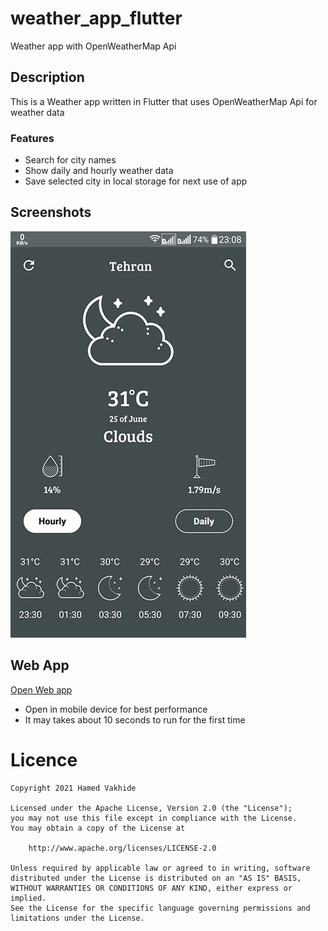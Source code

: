 # weather_app_flutter
 Weather app with OpenWeatherMap Api 

## Description 
This is a Weather app written in Flutter that uses OpenWeatherMap Api for weather data

### Features
- Search for city names
- Show daily and hourly weather data
- Save selected city in local storage for next use of app

## Screenshots

<img src="/preview.jpg"/>

## Web App

[Open Web app](https://weather-flutter-a5921.web.app "Web App")

- Open in mobile device for best performance
- It may takes about 10 seconds to run for the first time



# Licence

    Copyright 2021 Hamed Vakhide
    
    Licensed under the Apache License, Version 2.0 (the "License");
    you may not use this file except in compliance with the License.
    You may obtain a copy of the License at
    
        http://www.apache.org/licenses/LICENSE-2.0
    
    Unless required by applicable law or agreed to in writing, software
    distributed under the License is distributed on an "AS IS" BASIS,
    WITHOUT WARRANTIES OR CONDITIONS OF ANY KIND, either express or implied.
    See the License for the specific language governing permissions and
    limitations under the License.
